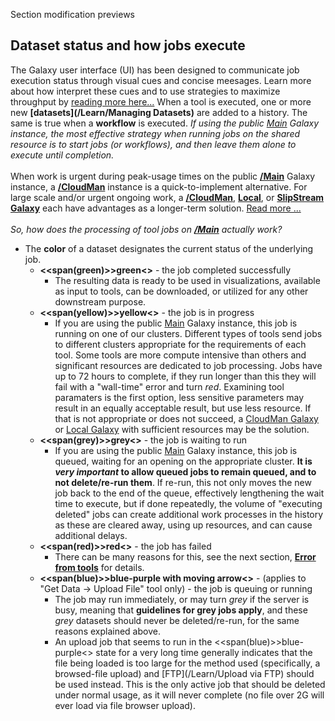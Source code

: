 Section modification previews

## Dataset status and how jobs execute
The Galaxy user interface (UI) has been designed to communicate job execution status through visual cues and concise meesages. Learn more about how interpret these cues and to use strategies to maximize throughput by [reading more here...](/Support/JobStatus)
When a tool is executed, one or more new **[datasets](/Learn/Managing Datasets)** are added to a history. The same is true when a **workflow** is executed. *If using the public [Main](/Main) Galaxy instance, the most effective strategy when running jobs on the shared resource is to start jobs (or workflows), and then leave them alone to execute until completion.* 
<br />
<br />
When work is urgent during peak-usage times on the public **[/Main](/Main)** Galaxy instance, a **[/CloudMan](/CloudMan)** instance is a quick-to-implement alternative. For large scale and/or urgent ongoing work, a **[/CloudMan](/CloudMan)**, **[Local](/Admin/GetGalaxy)**, or **[SlipStream Galaxy](http://www.bioteam.net/slipstream/galaxy-edition)** each have advantages as a longer-term solution. [Read more ...](/BigPicture/Choices)
<br />
<br />
*So, how does the processing of tool jobs on **[/Main](/Main)** actually work?*
* The **color** of a dataset designates the current status of the underlying job.
  * **<<span(green)>>green<<span>>** - the job completed successfully
    * The resulting data is ready to be used in visualizations, available as input to tools, can be downloaded, or utilized for any other downstream purpose.
  * **<<span(yellow)>>yellow<<span>>** - the job is in progress
    * If you are using the public [Main](/Main) Galaxy instance, this job is running on one of our clusters. Different types of tools send jobs to different clusters appropriate for the requirements of each tool. Some tools are more compute intensive than others and significant resources are dedicated to job processing. Jobs have up to 72 hours to complete, if they run longer than this they will fail with a "wall-time" error and turn *red*. Examining tool paramaters is the first option, less sensitive parameters may result in an equally acceptable result, but use less resource. If that is not appropriate or does not succeed, a [CloudMan Galaxy](/CloudMan) or [Local Galaxy](/Admin/GetGalaxy) with sufficient resources may be the solution. 
  * **<<span(grey)>>grey<<span>>** - the job is waiting to run
    * If you are using the public [Main](/Main) Galaxy instance, this job is queued, waiting for an opening on the appropriate cluster. **It is *very important* to allow queued jobs to remain queued, and to not delete/re-run them**. If re-run, this not only moves the new job back to the end of the queue, effectively lengthening the wait time to execute, but if done repeatedly, the volume of "executing deleted" jobs can create additional work processes in the history as these are cleared away, using up resources, and can cause additional delays. 
  * **<<span(red)>>red<<span>>** - the job has failed
    * There can be many reasons for this, see the next section, **[Error from tools](/Support.md#error_from_tools)** for details.
  * **<<span(blue)>>blue-purple with moving arrow<<span>>** - (applies to "Get Data -> Upload File" tool only) - the job is queuing or running
    * The job may run immediately, or may turn *grey* if the server is busy, meaning that **guidelines for grey jobs apply**, and these *grey* datasets should never be deleted/re-run, for the same reasons explained above.
    * An upload job that seems to run in the <<span(blue)>>blue-purple<<span>> state for a very long time generally indicates that the file being loaded is too large for the method used (specifically, a browsed-file upload) and [FTP](/Learn/Upload via FTP) should be used instead. This is the only active job that should be deleted under normal usage, as it will never complete (no file over 2G will ever load via file browser upload).
